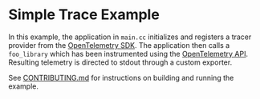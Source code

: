 
# Simple Trace Example

In this example, the application in `main.cc` initializes and registers a tracer
provider from the [OpenTelemetry SDK](https://github.com/open-telemetry/opentelemetry-cpp).
The application then calls a `foo_library` which has been instrumented using
the [OpenTelemetry API](https://github.com/open-telemetry/opentelemetry-cpp/tree/master/api).
Resulting telemetry is directed to stdout through a custom exporter.

See [CONTRIBUTING.md](../../CONTRIBUTING.md) for instructions on building and running the example.